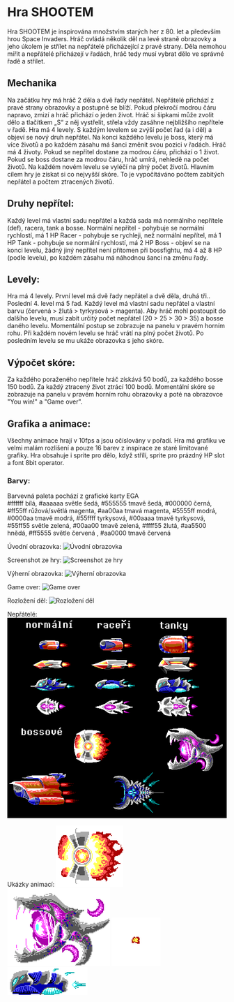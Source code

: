 # Hra SHOOTEM
Hra SHOOTEM je inspirována množstvím starých her z 80. let a především hrou Space Invaders. Hráč ovládá několik děl na levé straně obrazovky a jeho úkolem je střílet na nepřátelé přicházející z pravé strany. Děla nemohou mířit a nepřátelé přicházejí v řadách, hráč tedy musí vybrat dělo ve správné řadě a střílet.

## Mechanika
Na začátku hry má hráč 2 děla a dvě řady nepřátel. Nepřátelé přichází z pravé strany obrazovky a postupně se blíží. Pokud překročí modrou čáru napravo, zmizí a hráč přichází o jeden život.  Hráč si šipkami může zvolit dělo a tlačítkem „S“ z něj vystřelit, střela vždy zasáhne nejbližšího nepřítele v řadě.
Hra má 4 levely. S každým levelem se zvýší počet řad (a i děl) a objeví se nový druh nepřátel. Na konci každého levelu je boss, který má více životů a po každém zásahu má šanci změnit svou pozici v řadách.
Hráč má 4 životy. Pokud se nepřítel dostane za modrou čáru, přichází o 1 život. Pokud se boss dostane za modrou čáru, hráč umírá, nehledě na počet životů. Na každém novém levelu se vyléčí na plný počet životů.
Hlavním cílem hry je získat si co nejvyšší skóre. To je vypočítáváno počtem zabitých nepřátel a počtem ztracených životů.

## Druhy nepřítel:
Každý level má vlastní sadu nepřátel a každá sada má normálního nepřítele (def), racera, tank a bosse.
Normální nepřítel - pohybuje se normální rychlostí, má 1 HP
Racer - pohybuje se rychleji, než normální nepřítel, má 1 HP
Tank - pohybuje se normální rychlostí, má 2 HP
Boss - objeví se na konci levelu, žádný jiný nepřítel není přítomen při bossfightu, má 4 až 8 HP (podle levelu), po každém zásahu má náhodnou šanci na změnu řady.

## Levely:
Hra má 4 levely. První level má dvě řady nepřátel a dvě děla, druhá tři.. Poslední 4. level má 5 řad. Každý level má vlastní sadu nepřátel a vlastní barvu (červená > žlutá > tyrkysová > magenta).  Aby hráč mohl postoupit do dalšího levelu, musí zabít určitý počet nepřátel (20 > 25 > 30 > 35) a bosse daného levelu. Momentální postup se zobrazuje na panelu v pravém horním rohu.  Při každém novém levelu se hráč vrátí na plný počet životů. Po posledním levelu se mu ukáže obrazovka s jeho skóre.

## Výpočet skóre:
Za každého poraženého nepřítele hráč získává 50 bodů, za každého bosse 150 bodů. Za každý ztracený život ztrácí 100 bodů. Momentální skóre se zobrazuje na panelu v pravém horním rohu obrazovky a poté na obrazovce "You win!" a "Game over".

## Grafika a animace:
Všechny animace hrají v 10fps a jsou očíslovány v pořadí. Hra má grafiku ve velmi malám rozlišení a pouze 16 barev z inspirace ze staré limitované grafiky. Hra obsahuje i sprite pro dělo, když střílí, sprite pro prázdný HP slot a font 8bit operator.
### Barvy:
Barvevná paleta pochází z grafické karty EGA  
#ffffff bílá, #aaaaaa světle šedá, #555555 tmavě šedá, #000000 černá, #ff55ff růžová/světlá magenta, #aa00aa tmavá magenta, #5555ff modrá, #0000aa tmavě modrá, #55ffff tyrkysová, #00aaaa tmavě tyrkysová, #55ff55 světle zelená, #00aa00 tmavě zelená, #ffff55 žlutá, #aa5500 hnědá, #ff5555 světle červená , #aa0000 tmavě červená

Úvodní obrazovka:
![Úvodní obrazovka](https://github.com/pslib-cz/2020l4web-app-mockup-JohanneVanatku/blob/master/uk%C3%A1zky/TitleScreenMenuEXA.png)

Screenshot ze hry:
![Screenshot ze hry](https://github.com/pslib-cz/2020l4web-app-mockup-JohanneVanatku/blob/master/uk%C3%A1zky/screen.png)

Výherní obrazovka:
![Výherní obrazovka](https://github.com/pslib-cz/2020l4web-app-mockup-JohanneVanatku/blob/master/uk%C3%A1zky/ScoreScreenEXA.png)

Game over:
![Game over](https://github.com/pslib-cz/2020l4web-app-mockup-JohanneVanatku/blob/master/uk%C3%A1zky/game%20overEXA.png)

Rozložení děl:
![Rozložení děl](https://github.com/pslib-cz/2020l4web-app-mockup-JohanneVanatku/blob/master/uk%C3%A1zky/cannons.png)

Nepřátelé:
![Nepřátelé](https://github.com/pslib-cz/2020l4web-app-mockup-JohanneVanatku/blob/master/uk%C3%A1zky/nep%C5%99%C3%A1tel%C3%A9.png)


Ukázky animací:
![Boss 1](https://github.com/pslib-cz/2020l4web-app-mockup-JohanneVanatku/blob/master/uk%C3%A1zky/boss1ANIM.gif)
![Boss 2](https://github.com/pslib-cz/2020l4web-app-mockup-JohanneVanatku/blob/master/uk%C3%A1zky/boss2ANIM.gif)
![exploze](https://github.com/pslib-cz/2020l4web-app-mockup-JohanneVanatku/blob/master/uk%C3%A1zky/exploANIM.gif)
![nepřítel](https://github.com/pslib-cz/2020l4web-app-mockup-JohanneVanatku/blob/master/uk%C3%A1zky/enemyANIM.gif)
